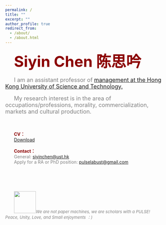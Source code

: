```yaml
---
permalink: /
title: ""
excerpt: ""
author_profile: true
redirect_from: 
  - /about/
  - /about.html
---   
```


&emsp;&emsp;<font color=DarkRed size=7><b>Siyin Chen 陈思吟</b></font>
<br/>
<br/>
&emsp;&emsp;<font color=gray size=4>I am an assistant professor of <a href="https://mgmt.hkust.edu.hk">management at the Hong Kong University of Science and Technology.</a></font> 
<br/>   
&emsp;&emsp;<font color=gray size=4>My research interest is in the area of occupations/professions, morality, commercialization, markets and cultural production. </font>
<br/>  
<br/>  
&emsp;&emsp;<font color=DarkRed><b>CV：</b></font>
<br/>
&emsp;&emsp;<a href="https://drive.google.com/file/d/1kyLRxYHE4snlgKdevgIy2JtcPyxvZVNJ/view">Download</a>
<br/>
<br/>
&emsp;&emsp;<font color=DarkRed><b>Contact：</b></font>
<br/>
&emsp;&emsp;<font color=gray>General:</font> [siyinchen@ust.hk](mailto:siyinchen@ust.hk)
<br/>
&emsp;&emsp;<font color=gray>Apply for a RA or PhD position:</font>  [pulselabust@gmail.com](mailto:pulselabust@gmail.com)
<br/>
<br/>
<br/>
<br/>
<br/>
<br/>
&emsp;&emsp;<img src="https://s2.loli.net/2024/06/28/PI1Z68sJiDFeONt.png" width="70" height="70"><font color=gray size=2><i>We are not paper machines, we are scholars with a PULSE!   Peace, Unity, Love, and Small enjoyments ：)<i>
